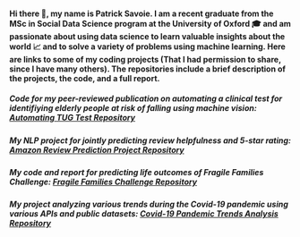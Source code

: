 #### Hi there 👋, my name is Patrick Savoie. I am a recent graduate from the MSc in Social Data Science program at the University of Oxford 🎓 and am passionate about using data science to learn valuable insights about the world 📈 and to solve a variety of problems using machine learning. Here are links to some of my coding projects (That I had permission to share, since I have many others). The repositories include a brief description of the projects, the code, and a full report.

##### Code for my peer-reviewed publication on automating a clinical test for identifiying elderly people at risk of falling using machine vision: [Automating TUG Test Repository](https://github.com/plizeeee/Automation-of-Fall-Detection-Test-For-Elderly-People-Using-Machine-Vision)

##### My NLP project for jointly predicting review helpfulness and 5-star rating: [Amazon Review Prediction Project Repository](https://github.com/plizeeee/NLP-Amazon-Reviews-Project)

##### My code and report for predicting life outcomes of Fragile Families Challenge: [Fragile Families Challenge Repository](https://github.com/plizeeee/Fragile-Families-Challenge)

##### My project analyzing various trends during the Covid-19 pandemic using various APIs and public datasets: [Covid-19 Pandemic Trends Analysis Repository](https://github.com/plizeeee/Covid-19-Pandemic-Analysis)

<!--
**plizeeee/plizeeee** is a ✨ _special_ ✨ repository because its `README.md` (this file) appears on your GitHub profile.

Here are some ideas to get you started:

